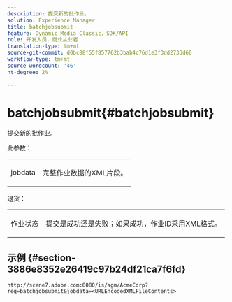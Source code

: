 ```yaml
---
description: 提交新的批作业。
solution: Experience Manager
title: batchjobsubmit
feature: Dynamic Media Classic，SDK/API
role: 开发人员，商业从业者
translation-type: tm+mt
source-git-commit: d0bc88f55f857762b3bab4c76d1e3f3dd2733d60
workflow-type: tm+mt
source-wordcount: '46'
ht-degree: 2%

---
```



# batchjobsubmit{#batchjobsubmit}

提交新的批作业。

此参数：

<table id="simpletable_11A94D630A21426F9A1CEF5EB3B9E789"> 
 <tr class="strow"> 
  <td class="stentry"> <p> <span class="codeph"> jobdata  </span> </p> </td> 
  <td class="stentry"> <p>完整作业数据的XML片段。 </p> </td> 
 </tr> 
</table>

退货：

<table id="simpletable_7C82E4A8520440F5A5ABBC1BCB286AB2"> 
 <tr class="strow"> 
  <td class="stentry"> <p>作业状态 </p> </td> 
  <td class="stentry"> <p>提交是成功还是失败；如果成功，作业ID采用XML格式。 </p> </td> 
 </tr> 
</table>

## 示例 {#section-3886e8352e26419c97b24df21ca7f6fd}

`http://scene7.adobe.com:8080/is/agm/AcmeCorp?req=batchjobsubmit&jobdata=<URLEncodedXMLFileContents>`
